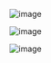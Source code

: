 ![image](https://github.com/MohithGowdaa/CMPE277_IOS-UnitConverterApp/assets/57209823/ad94a630-8aa8-4331-a458-01e80c021c04)

![image](https://github.com/MohithGowdaa/CMPE277_IOS-UnitConverterApp/assets/57209823/ef6f7e2c-418a-450a-8d9a-1f017607c3d2)

![image](https://github.com/MohithGowdaa/CMPE277_IOS-UnitConverterApp/assets/57209823/aab6a6b7-2f62-4e15-b616-078847eebdc6)


